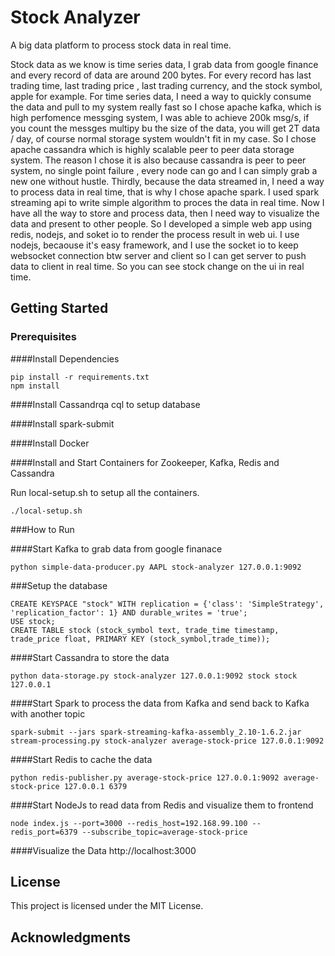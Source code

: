 # Stock Analyzer 

A big data platform to process stock data in real time.

Stock data as we know is time series data, I grab data from google finance and every record of data are around 200 bytes. For every record has last trading time,  last trading price , last trading currency, and the stock symbol, apple for example. For time series data, I need a way to quickly consume the data and pull to my system really fast so I chose apache kafka, which is high perfomence messging system, I was able to achieve  200k msg/s, if you count the messges multipy bu the size of the data, you will get 2T data / day, of course normal storage system wouldn't fit in my case. So I chose apache cassandra which is highly scalable peer to peer data storage system. The reason I chose it is also because  cassandra is peer to peer system, no single point failure , every node can go and I can simply grab a new one without hustle. Thirdly, because the data streamed in, I need a way to process data in real time, that is why I chose apache spark. I used spark streaming api to write simple algorithm to proces the data in real time.  Now I have all the way to store and process data, then I need way to visualize the data and present to other people.  So I developed a simple web app using redis, nodejs, and soket io to render the process result in web ui. I use nodejs, becaouse it's easy framework, and I use the socket io to keep websocket connection btw server and client so I can get server to push data to client in real time. So you can see stock change on the ui in real time.


## Getting Started


### Prerequisites

####Install Dependencies

```
pip install -r requirements.txt
npm install
```

####Install Cassandrqa cql to setup database

####Install spark-submit

####Install Docker

####Install and Start Containers for Zookeeper, Kafka, Redis and Cassandra 

Run local-setup.sh to setup all the containers.

```
./local-setup.sh
```

###How to Run 

####Start Kafka to grab data from google finanace
```
python simple-data-producer.py AAPL stock-analyzer 127.0.0.1:9092
```
###Setup the database

```
CREATE KEYSPACE "stock" WITH replication = {'class': 'SimpleStrategy', 'replication_factor': 1} AND durable_writes = 'true';
USE stock;
CREATE TABLE stock (stock_symbol text, trade_time timestamp, trade_price float, PRIMARY KEY (stock_symbol,trade_time));
```
####Start Cassandra to store the data

```
python data-storage.py stock-analyzer 127.0.0.1:9092 stock stock 127.0.0.1
```

####Start Spark to process the data from Kafka and send back to Kafka with another topic
```
spark-submit --jars spark-streaming-kafka-assembly_2.10-1.6.2.jar stream-processing.py stock-analyzer average-stock-price 127.0.0.1:9092
```
####Start Redis to cache the data
```
python redis-publisher.py average-stock-price 127.0.0.1:9092 average-stock-price 127.0.0.1 6379
```
####Start NodeJs to read data from Redis and visualize them to frontend
```
node index.js --port=3000 --redis_host=192.168.99.100 --redis_port=6379 --subscribe_topic=average-stock-price
```
####Visualize the Data
http://localhost:3000


## License

This project is licensed under the MIT License.

## Acknowledgments



